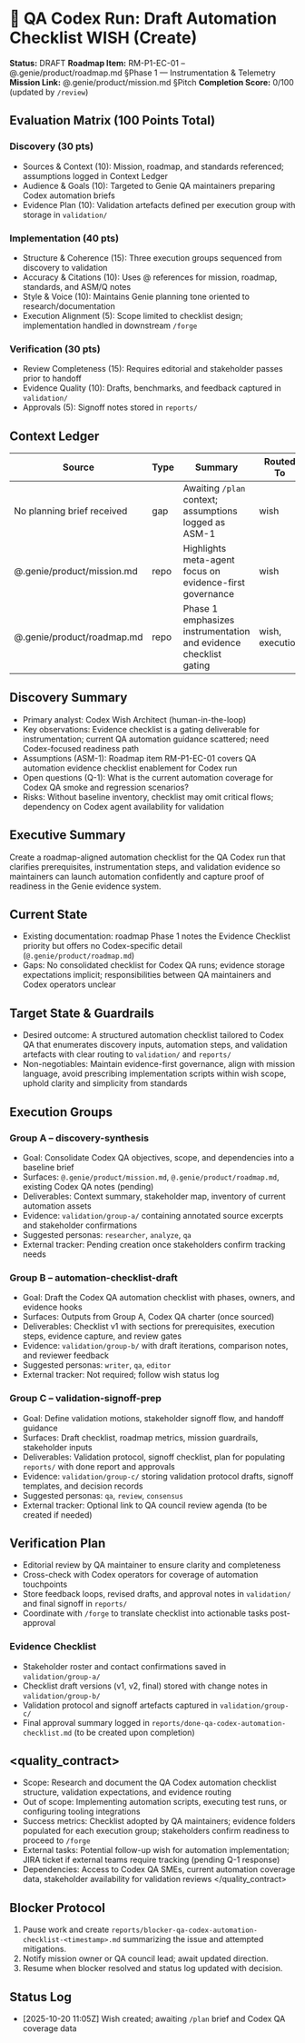 # 🧞 QA Codex Run: Draft Automation Checklist WISH (Create)
**Status:** DRAFT
**Roadmap Item:** RM-P1-EC-01 – @.genie/product/roadmap.md §Phase 1 — Instrumentation & Telemetry
**Mission Link:** @.genie/product/mission.md §Pitch
**Completion Score:** 0/100 (updated by `/review`)

## Evaluation Matrix (100 Points Total)

### Discovery (30 pts)
- Sources & Context (10): Mission, roadmap, and standards referenced; assumptions logged in Context Ledger
- Audience & Goals (10): Targeted to Genie QA maintainers preparing Codex automation briefs
- Evidence Plan (10): Validation artefacts defined per execution group with storage in `validation/`

### Implementation (40 pts)
- Structure & Coherence (15): Three execution groups sequenced from discovery to validation
- Accuracy & Citations (10): Uses @ references for mission, roadmap, standards, and ASM/Q notes
- Style & Voice (10): Maintains Genie planning tone oriented to research/documentation
- Execution Alignment (5): Scope limited to checklist design; implementation handled in downstream `/forge`

### Verification (30 pts)
- Review Completeness (15): Requires editorial and stakeholder passes prior to handoff
- Evidence Quality (10): Drafts, benchmarks, and feedback captured in `validation/`
- Approvals (5): Signoff notes stored in `reports/`

## Context Ledger
| Source | Type | Summary | Routed To |
| --- | --- | --- | --- |
| No planning brief received | gap | Awaiting `/plan` context; assumptions logged as ASM-1 | wish |
| @.genie/product/mission.md | repo | Highlights meta-agent focus on evidence-first governance | wish |
| @.genie/product/roadmap.md | repo | Phase 1 emphasizes instrumentation and evidence checklist gating | wish, execution |

## Discovery Summary
- Primary analyst: Codex Wish Architect (human-in-the-loop)
- Key observations: Evidence checklist is a gating deliverable for instrumentation; current QA automation guidance scattered; need Codex-focused readiness path
- Assumptions (ASM-1): Roadmap item RM-P1-EC-01 covers QA automation evidence checklist enablement for Codex run
- Open questions (Q-1): What is the current automation coverage for Codex QA smoke and regression scenarios?
- Risks: Without baseline inventory, checklist may omit critical flows; dependency on Codex agent availability for validation

## Executive Summary
Create a roadmap-aligned automation checklist for the QA Codex run that clarifies prerequisites, instrumentation steps, and validation evidence so maintainers can launch automation confidently and capture proof of readiness in the Genie evidence system.

## Current State
- Existing documentation: roadmap Phase 1 notes the Evidence Checklist priority but offers no Codex-specific detail (`@.genie/product/roadmap.md`)
- Gaps: No consolidated checklist for Codex QA runs; evidence storage expectations implicit; responsibilities between QA maintainers and Codex operators unclear

## Target State & Guardrails
- Desired outcome: A structured automation checklist tailored to Codex QA that enumerates discovery inputs, automation steps, and validation artefacts with clear routing to `validation/` and `reports/`
- Non-negotiables: Maintain evidence-first governance, align with mission language, avoid prescribing implementation scripts within wish scope, uphold clarity and simplicity from standards

## Execution Groups
### Group A – discovery-synthesis
- Goal: Consolidate Codex QA objectives, scope, and dependencies into a baseline brief
- Surfaces: `@.genie/product/mission.md`, `@.genie/product/roadmap.md`, existing Codex QA notes (pending)
- Deliverables: Context summary, stakeholder map, inventory of current automation assets
- Evidence: `validation/group-a/` containing annotated source excerpts and stakeholder confirmations
- Suggested personas: `researcher`, `analyze`, `qa`
- External tracker: Pending creation once stakeholders confirm tracking needs

### Group B – automation-checklist-draft
- Goal: Draft the Codex QA automation checklist with phases, owners, and evidence hooks
- Surfaces: Outputs from Group A, Codex QA charter (once sourced)
- Deliverables: Checklist v1 with sections for prerequisites, execution steps, evidence capture, and review gates
- Evidence: `validation/group-b/` with draft iterations, comparison notes, and reviewer feedback
- Suggested personas: `writer`, `qa`, `editor`
- External tracker: Not required; follow wish status log

### Group C – validation-signoff-prep
- Goal: Define validation motions, stakeholder signoff flow, and handoff guidance
- Surfaces: Draft checklist, roadmap metrics, mission guardrails, stakeholder inputs
- Deliverables: Validation protocol, signoff checklist, plan for populating `reports/` with done report and approvals
- Evidence: `validation/group-c/` storing validation protocol drafts, signoff templates, and decision records
- Suggested personas: `qa`, `review`, `consensus`
- External tracker: Optional link to QA council review agenda (to be created if needed)

## Verification Plan
- Editorial review by QA maintainer to ensure clarity and completeness
- Cross-check with Codex operators for coverage of automation touchpoints
- Store feedback loops, revised drafts, and approval notes in `validation/` and final signoff in `reports/`
- Coordinate with `/forge` to translate checklist into actionable tasks post-approval

### Evidence Checklist
- Stakeholder roster and contact confirmations saved in `validation/group-a/`
- Checklist draft versions (v1, v2, final) stored with change notes in `validation/group-b/`
- Validation protocol and signoff artefacts captured in `validation/group-c/`
- Final approval summary logged in `reports/done-qa-codex-automation-checklist.md` (to be created upon completion)

## <quality_contract>
- Scope: Research and document the QA Codex automation checklist structure, validation expectations, and evidence routing
- Out of scope: Implementing automation scripts, executing test runs, or configuring tooling integrations
- Success metrics: Checklist adopted by QA maintainers; evidence folders populated for each execution group; stakeholders confirm readiness to proceed to `/forge`
- External tasks: Potential follow-up wish for automation implementation; JIRA ticket if external teams require tracking (pending Q-1 response)
- Dependencies: Access to Codex QA SMEs, current automation coverage data, stakeholder availability for validation reviews
</quality_contract>

## Blocker Protocol
1. Pause work and create `reports/blocker-qa-codex-automation-checklist-<timestamp>.md` summarizing the issue and attempted mitigations.
2. Notify mission owner or QA council lead; await updated direction.
3. Resume when blocker resolved and status log updated with decision.

## Status Log
- [2025-10-20 11:05Z] Wish created; awaiting `/plan` brief and Codex QA coverage data

